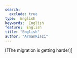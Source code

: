 ```yaml
---
search:
  exclude: true
type:  English
keywords:  English
feature:  English
title: "English"
author: "ArmanRiazi"
---
```


 [[The migration is getting harder]]
 
